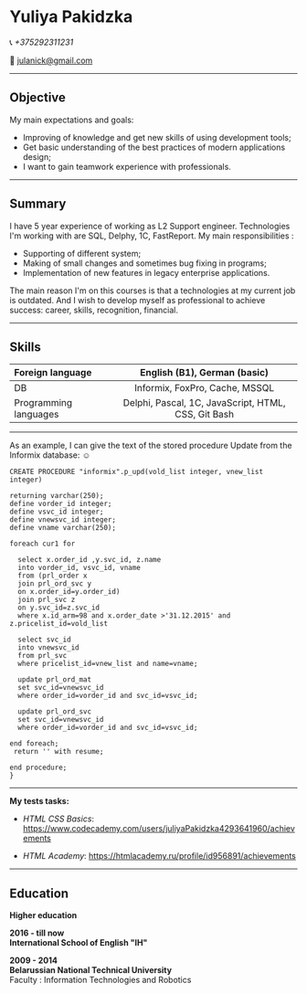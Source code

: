 # Yuliya Pakidzka


  :telephone_receiver: *+375292311231*

  :email:   <julanick@gmail.com>
  
 

***

## Objective  
My main expectations and goals:
 * Improving of knowledge and get new skills of using development tools;
 * Get basic understanding of the best practices of modern applications design;
 * I want to gain teamwork experience with professionals.

***

 ## Summary
  I have 5 year experience of working as L2 Support engineer. Technologies I'm working with are SQL, Delphy, 1C, FastReport.
 My main responsibilities :
- Supporting of different system;
- Making of small changes and sometimes bug fixing in programs;
- Implementation of new features in legacy enterprise applications.

The main reason I'm on this courses is that a technologies at my current job is outdated. And I wish to develop myself as professional  to achieve success: career, skills, recognition, financial.

 ***

 ## Skills

Foreign language | English (B1), German (basic)
:--- | :----:
DB | Informix, FoxPro, Cache, MSSQL
Programming languages | Delphi, Pascal, 1C, JavaScript, HTML, CSS, Git Bash
 


***
As an example, I can give the text of the stored procedure Update from the Informix database: :relaxed:
```
CREATE PROCEDURE "informix".p_upd(vold_list integer, vnew_list integer)

returning varchar(250);
define vorder_id integer;
define vsvc_id integer;
define vnewsvc_id integer;
define vname varchar(250);

foreach cur1 for

  select x.order_id ,y.svc_id, z.name
  into vorder_id, vsvc_id, vname 
  from (prl_order x 
  join prl_ord_svc y
  on x.order_id=y.order_id)
  join prl_svc z
  on y.svc_id=z.svc_id
  where x.id_arm=98 and x.order_date >'31.12.2015' and z.pricelist_id=vold_list
  
  select svc_id 
  into vnewsvc_id
  from prl_svc
  where pricelist_id=vnew_list and name=vname;
  
  update prl_ord_mat
  set svc_id=vnewsvc_id
  where order_id=vorder_id and svc_id=vsvc_id;

  update prl_ord_svc
  set svc_id=vnewsvc_id
  where order_id=vorder_id and svc_id=vsvc_id;

end foreach;
 return '' with resume;

end procedure;
}
```
***
 **My tests tasks:** 

 * *HTML CSS Basics*: https://www.codecademy.com/users/juliyaPakidzka4293641960/achievements

* *HTML Academy*: https://htmlacademy.ru/profile/id956891/achievements


***

## Education

**Higher education**

**2016 - till now**   
**International School of English "IH"**    

**2009 - 2014**   
**Belarussian National Technical University**   
  Faculty : Information Technologies and Robotics
